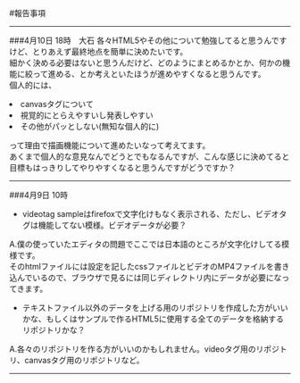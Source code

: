 #報告事項
<!--※テンプレート参考
___
####4月？日　？時(任意)
内容
最上段に挿入(ここのコメントアウト部分の真下)

-->

___
###4月10日 18時　大石
各々HTML5やその他について勉強してると思うんですけど、とりあえず最終地点を簡単に決めたいです。<br>
細かく決める必要はないと思うんだけど、どのようにまとめるかとか、何かの機能に絞って進める、とか考えといたほうが進めやすくなると思うんです。  
個人的には、  
<li>canvasタグについて
<li>視覚的にとらえやすいし発表しやすい
<li>その他がパッとしない(無知な個人的に)

って理由で描画機能について進めたいなって考えてます。  
あくまで個人的な意見なんでどうとでもなるんですが、こんな感じに決めてると目標もはっきりしてやりやすくなると思うんですがどうですか？
___
###4月9日 10時
* videotag sampleはfirefoxで文字化けもなく表示される、ただし、ビデオタグは機能してない模様。ビデオデータが必要？

A.僕の使っていたエディタの問題でここでは日本語のところが文字化けしてる模様です。  
そのhtmlファイルには設定を記したcssファイルとビデオのMP4ファイルを書き込んでいるので、ブラウザで見るには同じディレクトリ内にデータが必要になってきます。

* テキストファイル以外のデータを上げる用のリポジトリを作成した方がいいかな、もしくはサンプルで作るHTML5に使用する全てのデータを格納するリポジトリかな？

A.各々のリポジトリを作る方がいいのかもしれません。videoタグ用のリポジトリ、canvasタグ用のリポジトリなど。
___
